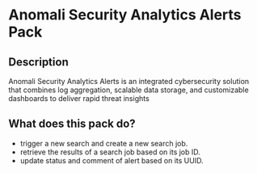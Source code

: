 # Anomali Security Analytics Alerts Pack
## Description
Anomali Security Analytics Alerts is an integrated cybersecurity solution that combines log aggregation, scalable data storage, and customizable dashboards to deliver rapid threat insights
## What does this pack do?
- trigger a new search and create a new search job.
- retrieve the results of a search job based on its job ID.
- update status and comment of alert based on its UUID.
